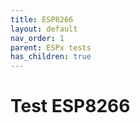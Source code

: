 ```yaml
---
title: ESP8266
layout: default
nav_order: 1
parent: ESPx tests
has_children: true
---
```


# Test ESP8266
